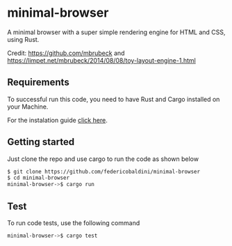 # minimal-browser

A minimal browser with a super simple rendering engine for HTML and CSS, using Rust.

Credit: https://github.com/mbrubeck and https://limpet.net/mbrubeck/2014/08/08/toy-layout-engine-1.html

## Requirements

To successful run this code, you need to have Rust and Cargo installed on your Machine.

For the instalation guide [click here](https://www.rust-lang.org/learn/get-started).

## Getting started 

Just clone the repo and use cargo to run the code as shown below 

```bash
$ git clone https://github.com/federicobaldini/minimal-browser
$ cd minimal-browser
minimal-browser->$ cargo run 
```

## Test

To run code tests, use the following command

```bash
minimal-browser->$ cargo test 
```

